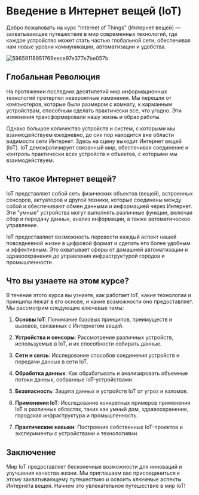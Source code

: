 # Введение в Интернет вещей (IoT)

Добро пожаловать на курс "Internet of Things" (Интернет вещей) — захватывающее путешествие в мир современных технологий, где каждое устройство может стать частью глобальной сети, обеспечивая нам новые уровни коммуникации, автоматизации и удобства. 

![59659118951769eece97e377e7be057b](https://i.pinimg.com/originals/59/65/91/59659118951769eece97e377e7be057b.jpg)

## Глобальная Революция

На протяжении последних десятилетий мир информационных технологий претерпел невероятные изменения. Мы перешли от компьютеров, которые были размером с комнату, к карманным устройствам, способным сделать практически все, что угодно. Эти изменения трансформировали нашу жизнь и образ работы.

Однако большое количество устройств и систем, с которыми мы взаимодействуем ежедневно, до сих пор находится вне области видимости сети Интернет. Здесь на сцену выходит Интернет вещей (IoT). IoT демократизирует связанный мир, обеспечивая соединение и контроль практически всех устройств и объектов, с которыми мы взаимодействуем.

## Что такое Интернет вещей?

IoT представляет собой сеть физических объектов (вещей), встроенных сенсоров, актуаторов и другой техники, которые соединены между собой и обеспечивают обмен данными и информацией через Интернет. Эти "умные" устройства могут выполнять различные функции, включая сбор и передачу данных, анализ информации, а также автоматическое управление.

IoT предоставляет возможность перевести каждый аспект нашей повседневной жизни в цифровой формат и сделать его более удобным и эффективным. Это охватывает сферы от домашней автоматизации и здравоохранения до управления инфраструктурой городов и промышленности.

## Что вы узнаете на этом курсе?

В течение этого курса вы узнаете, как работает IoT, какие технологии и принципы лежат в его основе, и какие возможности оно предоставляет. Мы рассмотрим следующие ключевые темы:

1. **Основы IoT**: Понимание базовых принципов, преимуществ и вызовов, связанных с Интернетом вещей.

2. **Устройства и сенсоры**: Рассмотрение различных устройств, используемых в IoT, и их способности собирать данные.

3. **Сети и связь**: Исследование способов соединения устройств и передачи данных в сети IoT.

4. **Обработка данных**: Как обрабатывать и анализировать объемные потоки данных, собранные IoT-устройствами.

5. **Безопасность**: Защита данных и устройств IoT от угроз и взломов.

6. **Применения IoT**: Исследование конкретных примеров применения IoT в различных областях, таких как умный дом, здравоохранение, городская инфраструктура и промышленность.

7. **Практические навыки**: Построение собственных IoT-проектов и эксперименты с устройствами и технологиями.

## Заключение

Мир IoT предоставляет бесконечные возможности для инноваций и улучшения качества жизни. Мы приглашаем вас присоединиться к этому захватывающему путешествию и освоить ключевые аспекты Интернета вещей. Начнем это увлекательное путешествие в мир IoT!
